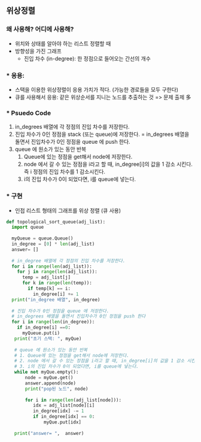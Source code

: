 ## 위상정렬 

### 왜 사용해? 어디에 사용해? 
* 위치와 상태를 알아야 하는 리스트 정렬할 때 
* 방향성을 가진 그래프 
   * 진입 차수 (in-degree): 한 정점으로 들어오는 간선의 개수 

### * 응용: 
  * 스택을 이용한 위상정렬이 응용 가치가 적다. (가능한 경로들을 모두 구한다)
  * 큐를 사용해서 응용: 같은 위상순서를 지니는 노드를 추출하는 것 => 문제 출제 多
  
### * Psuedo Code 
1. in_degrees 배열에 각 정점의 진입 차수를 저장한다. 
2. 진입 차수가 0인 정점을 stack (또는 queue)에 저장한다. 
  = in_degrees 배열을 돌면서 진입차수가 0인 정점을 queue 에 push 한다.
3. queue 에 원소가 있는 동안 반복
   1. Queue에 있는 정점을 get해서 node에 저장한다. 
   2. node 에서 갈 수 있는 정점을 i라고 할 때, in_degree[i]의 값을 1 감소 시킨다. 즉 i 정점의 진입 차수를 1 감소시킨다.
   3. i의 진입 차수가 0이 되었다면, i를 queue에 넣는다. 
  
  
### * 구현 
  * 인접 리스트 형태의 그래프를 위상 정렬 (큐 사용) 
```python 
def topological_sort_queue(adj_list):
  import queue
  
  myQueue = queue.Queue()
  in_degree = [0] * len(adj_list)
  answer= []
  
  # in_degree 배열에 각 정점의 진입 차수를 저장한다.
  for i in range(len(adj_list)):
    for j in range(len(adj_list)):
      temp = adj_list[j]
      for k in range(len(temp)):
        if temp[k] == i:
          in_degree[i] += 1
  print("in_degree 배열", in_degree)
  
  # 진입 차수가 0인 정점을 queue 에 저장한다. 
  # in_degrees 배열을 돌면서 진입차수가 0인 정점을 push 한다
  for i in range(len(in_degree)):
    if in_degree[i] ==0: 
      myQueue.put(i)      
   print("초기 스택: ", myQue)
   
   # queue 에 원소가 있는 동안 반복
   # 1. Queue에 있는 정점을 get해서 node에 저장한다. 
   # 2. node 에서 갈 수 있는 정점을 i라고 할 때, in_degree[i]의 값을 1 감소 시킨다. 즉 i 정점의 진입 차수를 1 감소시킨다.
   # 3. i의 진입 차수가 0이 되었다면, i를 queue에 넣는다. 
   while not myQue.empty():
       node = myQue.get() 
       answer.append(node)
       print("pop된 노드", node)
        
       for i in range(len(adj_list[node])):
          idx = adj_list[node][i]
          in_degree[idx] -= 1
          if in_degree[idx] == 0:
              myQue.put[idx]
              
   print("answer= ",  answer)
```
